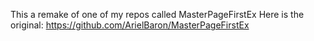 This a remake of one of my repos called MasterPageFirstEx
Here is the original:
https://github.com/ArielBaron/MasterPageFirstEx

